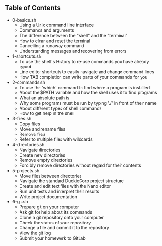 ## Table of Contents

*   0-basics.sh
    *   Using a Unix command line interface
    *   Commands and arguments
    *   The difference between the "shell" and the "terminal"
    *   How to clear and reset the terminal
    *   Cancelling a runaway command
    *   Understanding messages and recovering from errors
*   1-shortcuts.sh
    *   To use the shell's History to re-use commands you have already typed
    *   Line editor shortcuts to easily navigate and change command lines
    *   How TAB completion can write parts of your commands for you
*   2-commands.sh
    *   To use the 'which' command to find where a program is installed
    *   About the \$PATH variable and how the shell uses it to find programs
    *   What an absolute path is
    *   Why some programs must be run by typing './' in front of their name
    *   About different types of shell commands
    *   How to get help in the shell
*   3-files.sh
    *   Copy files
    *   Move and rename files
    *   Remove files
    *   Refer to multiple files with wildcards
*   4-directories.sh
    *   Navigate directories
    *   Create new directories
    *   Remove empty directories
    *   Forcibly remove directories without regard for their contents
*   5-projects.sh
    *   Move files between directories
    *   Navigate the standard DuckieCorp project structure
    *   Create and edit text files with the Nano editor
    *   Run unit tests and interpret their results
    *   Write project documentation
*   6-git.sh
    *   Prepare git on your computer
    *   Ask git for help about its commands
    *   Clone a git repository onto your computer
    *   Check the status of your repository
    *   Change a file and commit it to the repository
    *   View the git log
    *   Submit your homework to GitLab
